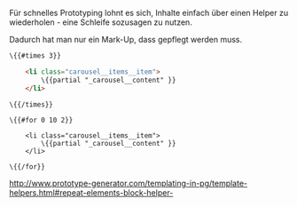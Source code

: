 Für schnelles Prototyping lohnt es sich, Inhalte einfach über einen Helper zu wiederholen - eine Schleife sozusagen zu nutzen. 

Dadurch hat man nur ein Mark-Up, dass gepflegt werden muss. 

``` html
\{{#times 3}}

	<li class="carousel__items__item">
		\{{partial "_carousel__content" }}
	</li>

\{{/times}}
```

```
\{{#for 0 10 2}}

	<li class="carousel__items__item">
		\{{partial "_carousel__content" }}
	</li>

\{{/for}}
```

http://www.prototype-generator.com/templating-in-pg/template-helpers.html#repeat-elements-block-helper-